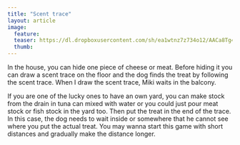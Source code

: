 ```yaml
---
title: "Scent trace"
layout: article
image:
  feature:
  teaser: https://dl.dropboxusercontent.com/sh/ea1wtnz7z734o12/AACa8Tg4Ea6XmT_EJp3dL8S-a/muut/Picture%20coming%20soon.jpg
  thumb:
---
```


In the house, you can hide one piece of cheese or meat. Before hiding it you can draw a scent trace on the floor and the dog finds the treat by following the scent trace. When I draw the scent trace, Miki waits in the balcony.

If you are one of the lucky ones to have an own yard, you can make stock from the drain in tuna can mixed with water or you could just pour meat stock or fish stock in the yard too. Then put the treat in the end of the trace. In this case, the dog needs to wait inside or somewhere that he cannot see where you put the actual treat. You may wanna start this game with short distances and gradually make the distance longer.
